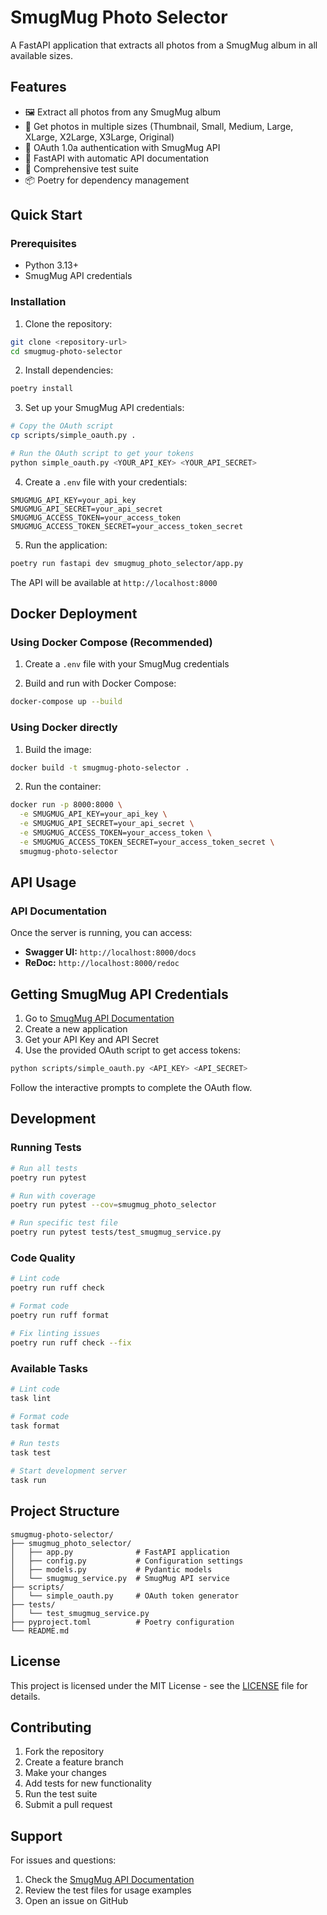 # SmugMug Photo Selector

A FastAPI application that extracts all photos from a SmugMug album in all available sizes.

## Features

- 🖼️ Extract all photos from any SmugMug album
- 📏 Get photos in multiple sizes (Thumbnail, Small, Medium, Large, XLarge, X2Large, X3Large, Original)
- 🔐 OAuth 1.0a authentication with SmugMug API
- 🚀 FastAPI with automatic API documentation
- 🧪 Comprehensive test suite
- 📦 Poetry for dependency management

## Quick Start

### Prerequisites

- Python 3.13+
- SmugMug API credentials

### Installation

1. Clone the repository:
```bash
git clone <repository-url>
cd smugmug-photo-selector
```

2. Install dependencies:
```bash
poetry install
```

3. Set up your SmugMug API credentials:
```bash
# Copy the OAuth script
cp scripts/simple_oauth.py .

# Run the OAuth script to get your tokens
python simple_oauth.py <YOUR_API_KEY> <YOUR_API_SECRET>
```

4. Create a `.env` file with your credentials:
```env
SMUGMUG_API_KEY=your_api_key
SMUGMUG_API_SECRET=your_api_secret
SMUGMUG_ACCESS_TOKEN=your_access_token
SMUGMUG_ACCESS_TOKEN_SECRET=your_access_token_secret
```

5. Run the application:
```bash
poetry run fastapi dev smugmug_photo_selector/app.py
```

The API will be available at `http://localhost:8000`

## Docker Deployment

### Using Docker Compose (Recommended)

1. Create a `.env` file with your SmugMug credentials

2. Build and run with Docker Compose:
```bash
docker-compose up --build
```

### Using Docker directly

1. Build the image:
```bash
docker build -t smugmug-photo-selector .
```

2. Run the container:
```bash
docker run -p 8000:8000 \
  -e SMUGMUG_API_KEY=your_api_key \
  -e SMUGMUG_API_SECRET=your_api_secret \
  -e SMUGMUG_ACCESS_TOKEN=your_access_token \
  -e SMUGMUG_ACCESS_TOKEN_SECRET=your_access_token_secret \
  smugmug-photo-selector
```

## API Usage

### API Documentation

Once the server is running, you can access:
- **Swagger UI:** `http://localhost:8000/docs`
- **ReDoc:** `http://localhost:8000/redoc`

## Getting SmugMug API Credentials

1. Go to [SmugMug API Documentation](https://api.smugmug.com/api/v2/doc)
2. Create a new application
3. Get your API Key and API Secret
4. Use the provided OAuth script to get access tokens:

```bash
python scripts/simple_oauth.py <API_KEY> <API_SECRET>
```

Follow the interactive prompts to complete the OAuth flow.

## Development

### Running Tests

```bash
# Run all tests
poetry run pytest

# Run with coverage
poetry run pytest --cov=smugmug_photo_selector

# Run specific test file
poetry run pytest tests/test_smugmug_service.py
```

### Code Quality

```bash
# Lint code
poetry run ruff check

# Format code
poetry run ruff format

# Fix linting issues
poetry run ruff check --fix
```

### Available Tasks

```bash
# Lint code
task lint

# Format code
task format

# Run tests
task test

# Start development server
task run
```

## Project Structure

```
smugmug-photo-selector/
├── smugmug_photo_selector/
│   ├── app.py              # FastAPI application
│   ├── config.py           # Configuration settings
│   ├── models.py           # Pydantic models
│   └── smugmug_service.py  # SmugMug API service
├── scripts/
│   └── simple_oauth.py     # OAuth token generator
├── tests/
│   └── test_smugmug_service.py
├── pyproject.toml          # Poetry configuration
└── README.md
```

## License

This project is licensed under the MIT License - see the [LICENSE](LICENSE) file for details.

## Contributing

1. Fork the repository
2. Create a feature branch
3. Make your changes
4. Add tests for new functionality
5. Run the test suite
6. Submit a pull request

## Support

For issues and questions:
1. Check the [SmugMug API Documentation](https://api.smugmug.com/api/v2/doc)
2. Review the test files for usage examples
3. Open an issue on GitHub
